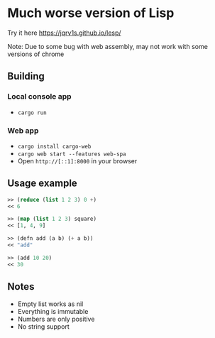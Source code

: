 # Much worse version of Lisp

Try it here https://jqrv1s.github.io/lesp/

Note: Due to some bug with web assembly, may not work with some versions of chrome

## Building
### Local console app
 - `cargo run`
### Web app
 - `cargo install cargo-web`
 - `cargo web start --features web-spa`
 - Open `http://[::1]:8000` in your browser

## Usage example
```lisp
>> (reduce (list 1 2 3) 0 +)
<< 6

>> (map (list 1 2 3) square)
<< [1, 4, 9]

>> (defn add (a b) (+ a b))
<< "add"

>> (add 10 20)
<< 30
```

## Notes
 - Empty list works as nil
 - Everything is immutable
 - Numbers are only positive
 - No string support
